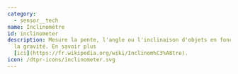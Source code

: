 ```yaml
---
category: 
  - sensor__tech
name: Inclinométre
id: inclinometer
description: Mesure la pente, l'angle ou l'inclinaison d'objets en fonction de
  la gravité. En savoir plus
  [ici](https://fr.wikipedia.org/wiki/Inclinom%C3%A8tre).
icon: /dtpr-icons/inclinometer.svg
---
```

